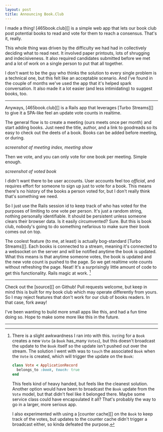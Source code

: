 ```yaml
---
layout: post
title: Announcing Book.Club
---
```


I made a thing! [465book.club][] is a simple web app that lets our book club
post potential books to read and vote for them to reach a consensus. That's it,
really.

This whole thing was driven by the difficulty we had had in collectively
deciding what to read next. It involved paper printouts, lots of shrugging and
indecisiveness. It also required candidates submitted before we met and a lot of
work on a single person to put that all together.

I don't want to be the guy who thinks the solution to every single problem is a
technical one, but this felt like an acceptable scenario. And I've found in the
couple of months we've used the app that it's helped spark conversation. It also
made it a lot easier (and less intimidating) to suggest books, too.

---

Anyways, [465book.club][] is a Rails app that leverages [Turbo Streams][] to
give it a SPA-like feel an update vote counts in realtime.

The general flow is to create a meeting (ours meets once per month) and start
adding books. Just need the title, author, and a link to goodreads so its easy
to check out the deets of a book. Books can be added before meeting, or during.

*screenshot of meeting index, meeting show*

Then we vote, and you can only vote for one book per meeting. Simple enough.

*screenshot of voted book*

I didn't want there to be user accounts. User accounts feel too *official*, and
requires effort for someone to sign up just to vote for a book. This means
there's no history of the books a person voted for, but I don't really think
that's something we need. 

So I just use the Rails session id to keep track of
who has voted for the purposes of limiting to one vote per person. It's just a
random string, nothing personally identifiable. It should be persistent unless
someone clears their browser data. Is it easily circumvented? Sure. But this is
book club, nobody's going to do something nefarious to make sure their book
comes out on top.


The coolest feature (to me, at least) is actually bog-standard [Turbo
Streams][]. Each books is connected to a stream, meaning it's connected to a
websocket on the server and will be notified anytime the book is updated. What
this means is that anytime someone votes, the book is updated and the new vote
count is pushed to the page. So we get realtime vote counts without refreshing
the page. Neat! It's a surprisingly little amount of code to get this
functionality. Rails magic at work. [^technical_aside]

---

Check out the [source][] on Github! Pull requests welcome, but keep in mind this is
built for my book club which may operate differently from yours. So I may reject
features that don't work for our club of books readers. In that case, fork away!

I've been wanting to build more small apps like this, and had a fun time doing
so. Hope to make some more like this in the future.

---

[^technical_aside]: There is a slight awkwardness I ran into with this. `Vot`ing
    for a `Book` creates a new `Vote` (a `Book` has_many `Votes`), but this
    doesn't broadcast the update to the `Book` itself so the update isn't pushed
    out over the stream. The solution I went with was to `touch` the associated
    `Book` when the `Vote` is created, which will trigger the update on the
    `Book`:

    ``` ruby
    class Vote < ApplicationRecord
      belongs_to :book, touch: true
    end
    ```

    This feels kind of heavy handed, but feels like the cleanest solution.
    Another option would have been to broadcast the `Book` update from the
    `Vote` model, but that didn't feel like it belonged there. Maybe some
    service class could have encapsulated it all? That's probably the way to go
    in a larger, more serious app. 

    I also experimented with using a [counter cache][] on the `Book` to keep
    track of the votes, but updates to the counter cache didn't trigger a
    broadcast either, so kinda defeated the purpose. 
